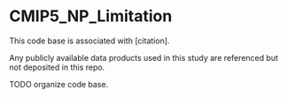 CMIP5_NP_Limitation
===================

This code base is associated with [citation].

Any publicly available data products used in this study are referenced but not deposited in this repo.

TODO organize code base.
